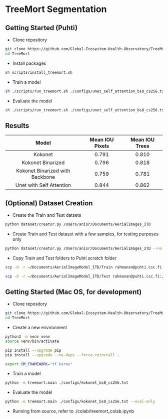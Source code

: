 # TreeMort Segmentation

## Getting Started (Puhti)

- Clone repository

```bash
git clone https://github.com/Global-Ecosystem-Health-Observatory/TreeMort.git
cd TreeMort
```

- Install packages

```bash
sh scripts/install_treemort.sh
```

- Train a model

```bash
sh ./scripts/run_treemort.sh ./configs/unet_self_attention_bs8_cs256.txt --eval-only false
```

- Evaluate the model
```bash
sh ./scripts/run_treemort.sh ./configs/unet_self_attention_bs8_cs256.txt --eval-only true
```

## Results

| Model                             | Mean IOU Pixels   | Mean IOU Trees    |
| :-------------------------------: | :---------------: | :---------------: |
| Kokonet                           | 0.791             | 0.810             |
| Kokonet Binarized                 | 0.796             | 0.818             |
| Kokonet Binarized with Backbone   | 0.759             | 0.781             |
| Unet with Self Attention          | 0.844             | 0.862             |


## (Optional) Dataset Creation

- Create the Train and Test datsets

```bash
python dataset/creator.py /Users/anisr/Documents/AerialImages_ITD
```

- Create Train and Test dataset with a few samples, for testing purposes only

```bash
python dataset/creator.py /Users/anisr/Documents/AerialImages_ITD --no-of-samples 2 
```

- Copy Train and Test folders to Puhti scratch folder

```bash
scp -O -r ~/Documents/AerialImageModel_ITD/Train rahmanan@puhti.csc.fi:/scratch/project_2008436/rahmanan/AerialImageModel_ITD/Train

scp -O -r ~/Documents/AerialImageModel_ITD/Test rahmanan@puhti.csc.fi:/scratch/project_2008436/rahmanan/AerialImageModel_ITD/Test
```

## Getting Started (Mac OS, for development)

- Clone repository

```bash
git clone https://github.com/Global-Ecosystem-Health-Observatory/TreeMort.git
cd TreeMort
```

- Create a new environment

```bash
python3 -m venv venv
source venv/bin/activate

pip install --upgrade pip
pip install --upgrade --no-deps --force-reinstall .

export SM_FRAMEWORK="tf.keras"
```

- Train a model

```bash
python -m treemort.main ./configs/kokonet_bs8_cs256.txt
```

- Evaluate the model
```bash
python -m treemort.main ./configs/kokonet_bs8_cs256.txt --eval-only
```

- Running from source, refer to ./colab/treemort_colab.ipynb
